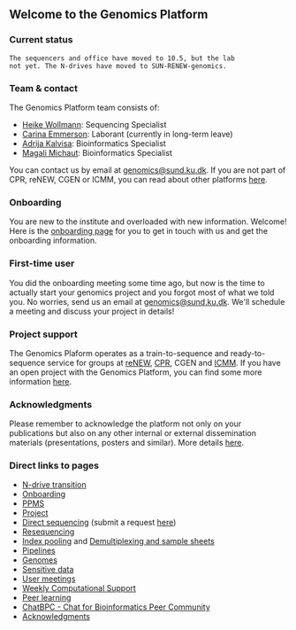 ## Welcome to the Genomics Platform

### Current status

    
    The sequencers and office have moved to 10.5, but the lab
    not yet. The N-drives have moved to SUN-RENEW-genomics.

[//]: # (This is a comment)
[//]: # "Comment"
[//]: # "No disruption to report at the moment! :-)"

### Team & contact

The Genomics Platform team consists of:

- [Heike Wollmann](https://renew.ku.dk/people/?id=710763&vis=medarbejder): Sequencing Specialist
- [Carina Emmerson](https://icmm.ku.dk/ansat/curis/?id=404570&vis=medarbejder): Laborant (currently in long-term leave)
- [Adrija Kalvisa](https://renew.ku.dk/people/?id=645384&vis=medarbejder): Bioinformatics Specialist
- [Magali Michaut](https://renew.ku.dk/people/?pure=en/persons/591326): Bioinformatics Specialist

You can contact us by email at  [genomics@sund.ku.dk](mailto:genomics@sund.ku.dk). If you are not part of CPR, reNEW, CGEN or ICMM, you can read about other platforms [here](/platforms/).

### Onboarding

You are new to the institute and overloaded with new information. Welcome! Here is the [onboarding page](/onboarding/) for you to get in touch with us and get the onboarding information.

### First-time user

You did the onboarding meeting some time ago, but now is the time to actually start your genomics project and you forgot most of what we told you. No worries, send us an email at  [genomics@sund.ku.dk](mailto:genomics@sund.ku.dk). We'll schedule a meeting and discuss your project in details!


### Project support

The Genomics Plaform operates as a train-to-sequence and ready-to-sequence service for groups at [reNEW](https://renew.ku.dk), [CPR](https://www.cpr.ku.dk/research/facilities/genomics/), CGEN and [ICMM](https://icmm.ku.dk). If you have an open project with the Genomics Platform, you can find some more information [here](/project/).

### Acknowledgments

Please remember to acknowledge the platform not only on your publications but also on any other internal or external dissemination materials (presentations, posters and similar). More details [here](/acknowledgments/).

### Direct links to pages

- [N-drive transition](/news20250812drives/)
- [Onboarding](/onboarding/)
- [PPMS](/ppms/)
- [Project](/project/)
- [Direct sequencing](/directsequencing/) (submit a request [here](https://smart-forms.saasjet.com/e/COZtF5vWtp_))
- [Resequencing](/resequencing/)
- [Index pooling](/indexpooling/) and [Demultiplexing and sample sheets](/demux/)
- [Pipelines](/pipeline_overview/)
- [Genomes](/refgenie)
- [Sensitive data](/sequencing_sensitive_data_2/)
- [User meetings](/user_meetings/)
- [Weekly Computational Support](/dropin/)
- [Peer learning](/peer_learning/)
- [ChatBPC - Chat for Bioinformatics Peer Community](/ChatBPC/)
- [Acknowledgments](/acknowledgments/)
